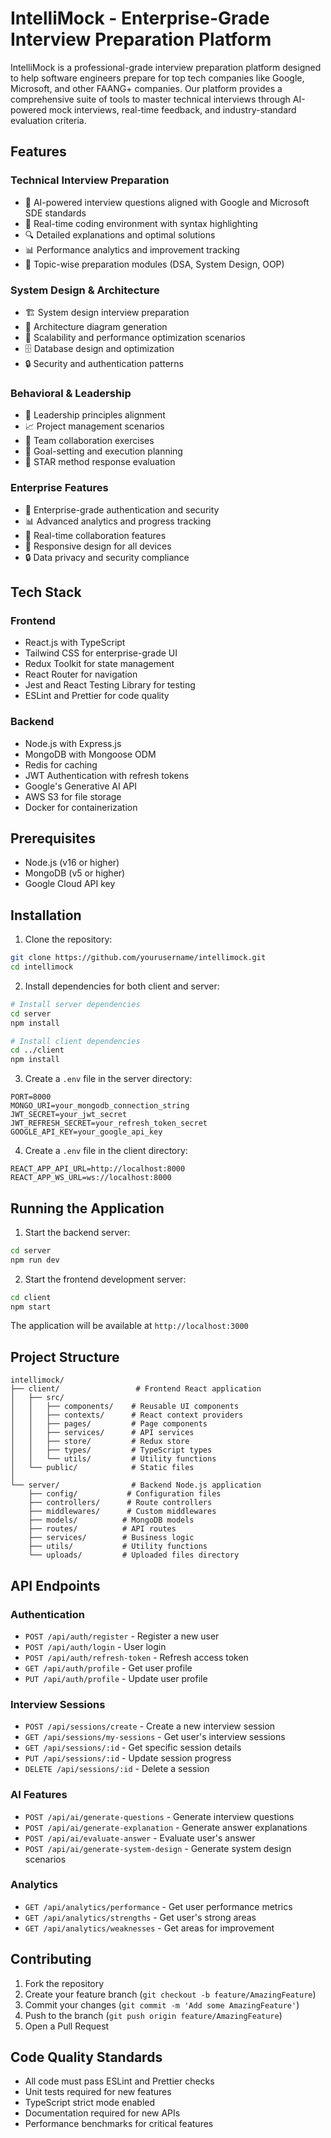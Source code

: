# IntelliMock - Enterprise-Grade Interview Preparation Platform

IntelliMock is a professional-grade interview preparation platform designed to help software engineers prepare for top tech companies like Google, Microsoft, and other FAANG+ companies. Our platform provides a comprehensive suite of tools to master technical interviews through AI-powered mock interviews, real-time feedback, and industry-standard evaluation criteria.

## Features

### Technical Interview Preparation
- 🤖 AI-powered interview questions aligned with Google and Microsoft SDE standards
- 📝 Real-time coding environment with syntax highlighting
- 🔍 Detailed explanations and optimal solutions
- 📊 Performance analytics and improvement tracking
- 🎯 Topic-wise preparation modules (DSA, System Design, OOP)

### System Design & Architecture
- 🏗️ System design interview preparation
- 📐 Architecture diagram generation
- 🔄 Scalability and performance optimization scenarios
- 🗄️ Database design and optimization
- 🔒 Security and authentication patterns

### Behavioral & Leadership
- 👥 Leadership principles alignment
- 📈 Project management scenarios
- 🤝 Team collaboration exercises
- 🎯 Goal-setting and execution planning
- 📝 STAR method response evaluation

### Enterprise Features
- 👤 Enterprise-grade authentication and security
- 📊 Advanced analytics and progress tracking
- 🔄 Real-time collaboration features
- 📱 Responsive design for all devices
- 🔒 Data privacy and security compliance

## Tech Stack

### Frontend
- React.js with TypeScript
- Tailwind CSS for enterprise-grade UI
- Redux Toolkit for state management
- React Router for navigation
- Jest and React Testing Library for testing
- ESLint and Prettier for code quality

### Backend
- Node.js with Express.js
- MongoDB with Mongoose ODM
- Redis for caching
- JWT Authentication with refresh tokens
- Google's Generative AI API
- AWS S3 for file storage
- Docker for containerization

## Prerequisites

- Node.js (v16 or higher)
- MongoDB (v5 or higher)
- Google Cloud API key

## Installation

1. Clone the repository:
```bash
git clone https://github.com/yourusername/intellimock.git
cd intellimock
```

2. Install dependencies for both client and server:
```bash
# Install server dependencies
cd server
npm install

# Install client dependencies
cd ../client
npm install
```

3. Create a `.env` file in the server directory:
```env
PORT=8000
MONGO_URI=your_mongodb_connection_string
JWT_SECRET=your_jwt_secret
JWT_REFRESH_SECRET=your_refresh_token_secret
GOOGLE_API_KEY=your_google_api_key
```

4. Create a `.env` file in the client directory:
```env
REACT_APP_API_URL=http://localhost:8000
REACT_APP_WS_URL=ws://localhost:8000
```

## Running the Application

1. Start the backend server:
```bash
cd server
npm run dev
```

2. Start the frontend development server:
```bash
cd client
npm start
```

The application will be available at `http://localhost:3000`

## Project Structure

```
intellimock/
├── client/                 # Frontend React application
│   ├── src/
│   │   ├── components/    # Reusable UI components
│   │   ├── contexts/      # React context providers
│   │   ├── pages/         # Page components
│   │   ├── services/      # API services
│   │   ├── store/         # Redux store
│   │   ├── types/         # TypeScript types
│   │   └── utils/         # Utility functions
│   └── public/            # Static files
│
└── server/                # Backend Node.js application
    ├── config/           # Configuration files
    ├── controllers/      # Route controllers
    ├── middlewares/      # Custom middlewares
    ├── models/          # MongoDB models
    ├── routes/          # API routes
    ├── services/        # Business logic
    ├── utils/           # Utility functions
    └── uploads/         # Uploaded files directory
```

## API Endpoints

### Authentication
- `POST /api/auth/register` - Register a new user
- `POST /api/auth/login` - User login
- `POST /api/auth/refresh-token` - Refresh access token
- `GET /api/auth/profile` - Get user profile
- `PUT /api/auth/profile` - Update user profile

### Interview Sessions
- `POST /api/sessions/create` - Create a new interview session
- `GET /api/sessions/my-sessions` - Get user's interview sessions
- `GET /api/sessions/:id` - Get specific session details
- `PUT /api/sessions/:id` - Update session progress
- `DELETE /api/sessions/:id` - Delete a session

### AI Features
- `POST /api/ai/generate-questions` - Generate interview questions
- `POST /api/ai/generate-explanation` - Generate answer explanations
- `POST /api/ai/evaluate-answer` - Evaluate user's answer
- `POST /api/ai/generate-system-design` - Generate system design scenarios

### Analytics
- `GET /api/analytics/performance` - Get user performance metrics
- `GET /api/analytics/strengths` - Get user's strong areas
- `GET /api/analytics/weaknesses` - Get areas for improvement

## Contributing

1. Fork the repository
2. Create your feature branch (`git checkout -b feature/AmazingFeature`)
3. Commit your changes (`git commit -m 'Add some AmazingFeature'`)
4. Push to the branch (`git push origin feature/AmazingFeature`)
5. Open a Pull Request

## Code Quality Standards

- All code must pass ESLint and Prettier checks
- Unit tests required for new features
- TypeScript strict mode enabled
- Documentation required for new APIs
- Performance benchmarks for critical features
